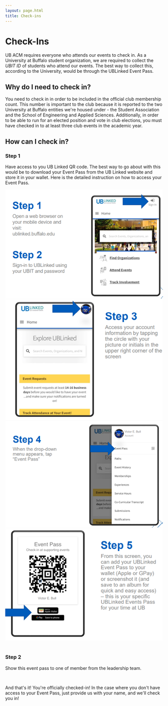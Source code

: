 ```yaml
---
layout: page.html
title: Check-ins
---
```


# Check-Ins

UB ACM requires everyone who attends our events to check in. As a University at Buffalo student organization, we are required to collect the _UBIT ID_ of students who attend our events. The best way to collect this, according to the University, would be through the UBLinked Event Pass.

<!-- <a class="waves-effect waves-teal btn" href="/checkins/raffle">Raffle</a> -->

## Why do I need to check in?
You need to check in in order to be included in the official club membership count. This number is important to the club because it is reported to the two University at Buffalo entities we're housed under - the Student Association and the School of Engineering and Applied Sciences. Additionally, in order to be able to run for an elected position and vote in club elections, you must have checked in to at least three club events in the academic year.

<!-- TODO: Reinstate this when the 2020/2021 raffle is set up -->
<!-- As for members, for every check-in, we will provide *UB ACM check-in marks* weighted differently for events. -->
<!-- * *1 Mark*: Weekly Meeting Events (workshops, tech talks, and social events) -->
<!-- * _Other opportunities will award Marks based on the discretion of the UB ACM leadership._ -->

<!-- Collecting check-in marks will allow members to have: -->
<!-- * Priority food pickup at [Hack Nights](/hack). -->
<!-- * Priority registration at UB ACM social events. -->
<!-- * End-of-year raffle tickets. [Learn more about the raffle here!](/checkins/raffle)  -->

<!-- <small>UB ACM leadership members cannot be rewarded with Marks and cannot benefit from Mark bonuses. Members who violate club rules are subject to have partial or all awarded Marks rescinded. Marks are not currency and have no monetary value.</small> -->

## How can I check in?
<div class="row">
    <h3> Step 1 </h3>
    <p>Have access to you UB Linked QR code. The best way to go about with this would be to download your Event Pass from the UB Linked website and store it in your wallet. Here is the detailed instruction on how to access your Event Pass.</p>
  <div class="col m8">
    <img src="/assets/checkins/UBlinked1.png" />
    <img src="/assets/checkins/UBlinked2.png" />
    <img src="/assets/checkins/UBlinked3.png" />
    <img src="/assets/checkins/UBlinked4.png" />
  </div>
</div>
<br />
<div class="row">
    <h3>Step 2</h3>
    <p>Show this event pass to one of member from the leadership team.</p>
</div>
<br />
<div class="row">
    <p> And that's it! You're officially checked-in! In the case where you don't have access to your Event Pass, just provide us with your name, and we'll check you in!</p>
</div>
